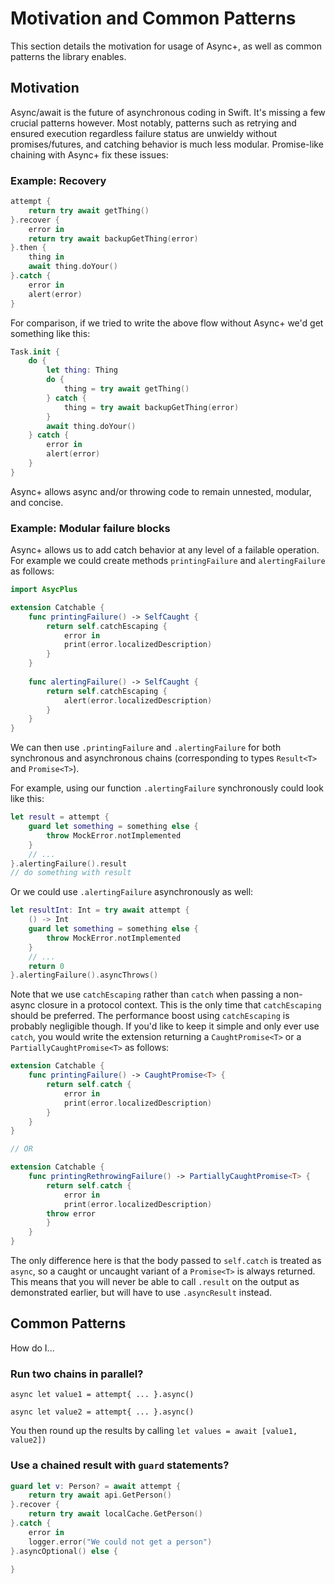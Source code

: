 # Motivation and Common Patterns

This section details the motivation for usage of Async+, as well as common patterns the library enables.

## Motivation

Async/await is the future of asynchronous coding in Swift. It's missing a few crucial patterns however. Most notably, patterns such as retrying and ensured execution regardless failure status are unwieldy without promises/futures, and catching behavior is much less modular.  Promise-like chaining with Async+ fix these issues:

### Example: Recovery

```swift
attempt {
    return try await getThing()
}.recover {
    error in
    return try await backupGetThing(error)
}.then {
    thing in
    await thing.doYour()
}.catch {
    error in
    alert(error)
}
```

For comparison, if we tried to write the above flow without Async+ we'd get something like this:


```swift
Task.init {
    do {
        let thing: Thing
        do {
            thing = try await getThing()
        } catch {
            thing = try await backupGetThing(error)
        }
        await thing.doYour()
    } catch {
        error in
        alert(error)
    }
}
```

Async+ allows async and/or throwing code to remain unnested, modular, and concise. 

### Example: Modular failure blocks

Async+ allows us to add catch behavior at any level of a failable operation. For example we could create methods `printingFailure` and `alertingFailure` as follows:

```swift
import AsycPlus

extension Catchable {
    func printingFailure() -> SelfCaught {
        return self.catchEscaping {
            error in
            print(error.localizedDescription)
        }
    }
    
    func alertingFailure() -> SelfCaught {
        return self.catchEscaping {
            alert(error.localizedDescription)
        }
    }
}
```

We can then use `.printingFailure` and `.alertingFailure` for both synchronous and asynchronous chains (corresponding to types `Result<T>` and `Promise<T>`).

For example, using our function `.alertingFailure` synchronously could look like this:
```swift
let result = attempt {
    guard let something = something else {
        throw MockError.notImplemented
    }
    // ...
}.alertingFailure().result
// do something with result
```

Or we could use `.alertingFailure` asynchronously as well:
```swift
let resultInt: Int = try await attempt {
    () -> Int
    guard let something = something else {
        throw MockError.notImplemented
    }
    // ...
    return 0
}.alertingFailure().asyncThrows()
```

Note that we use `catchEscaping` rather than `catch` when passing a non-async closure in a protocol context.  This is the only time that `catchEscaping` should be preferred.  The performance boost using `catchEscaping` is probably negligible though. If you'd like to keep it simple and only ever use `catch`, you would write the extension returning a `CaughtPromise<T>` or a `PartiallyCaughtPromise<T>` as follows:

```swift
extension Catchable {
    func printingFailure() -> CaughtPromise<T> {
        return self.catch {
            error in
            print(error.localizedDescription)
        }
    }
}

// OR

extension Catchable {
    func printingRethrowingFailure() -> PartiallyCaughtPromise<T> {
        return self.catch {
            error in
            print(error.localizedDescription)
	    throw error
        }
    }
}
```

The only difference here is that the body passed to `self.catch` is treated as `async`, so a caught or uncaught variant of a `Promise<T>` is always returned.  This means that you will never be able to call `.result` on the output as demonstrated earlier, but will have to use `.asyncResult` instead.

## Common Patterns

How do I...

### Run two chains in parallel?

`async let value1 = attempt{ ... }.async()`

`async let value2 = attempt{ ... }.async()`

You then round up the results by calling `let values = await [value1, value2])`

### Use a chained result with `guard` statements?

```swift
guard let v: Person? = await attempt {
    return try await api.GetPerson()
}.recover {
    return try await localCache.GetPerson()
}.catch {
    error in
    logger.error("We could not get a person")
}.asyncOptional() else {
    
}
```

